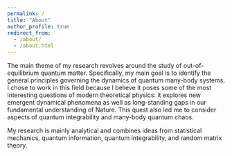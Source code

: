 ```yaml
---
permalink: /
title: "About"
author_profile: true
redirect_from: 
  - /about/
  - /about.html
---
```


The main theme of my research revolves around the study of out-of-equilibrium quantum matter. Specifically, my main goal is to identify the general principles governing the dynamics of quantum many-body systems. I chose to work in this field because I believe it poses some of the most interesting questions of modern theoretical physics: it explores new emergent dynamical phenomena as well as long-standing gaps in our fundamental understanding of Nature. This quest also led me to consider aspects of quantum integrability and many-body quantum chaos.

My research is mainly analytical and combines ideas from statistical mechanics, quantum information, quantum integrability, and random matrix theory.